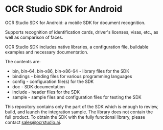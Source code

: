 OCR Studio SDK for Android
==========================

OCR Studio SDK for Android: a mobile SDK for document recognition.

Supports recognition of identification cards, driver's licenses, visas, etc., as well as comparison of faces. 

OCR Studio SDK includes native libraries, a configuration file, buildable examples and necessary documentation.

The contents are:

* bin, bin-64, bin-x86, bin-x86-64 - library files for the SDK
* bindings - binding files for various programming languages
* config - configuration file(s) for the SDK
* doc - SDK documentation
* include - header files for the SDK
* sample - sample files and configuration files for testing the SDK

This repository contains only the part of the SDK which is enough to review, build, and launch the integration sample. The library does not contain the full product. To obtain the SDK with the fully functional library, please contact sales@ocrstudio.ai.
